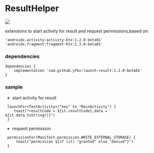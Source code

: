 # ResultHelper
[![](https://img.shields.io/badge/release-1.2.0beta01-blue.svg)](https://github.com/yfbx-repo/launch-result/releases)

extensions to start activity for result and request permissions,based on:
```
'androidx.activity:activity-ktx:1.2.0-beta01'
'androidx.fragment:fragment-ktx:1.3.0-beta01'
```

### dependencies

```
dependencies {
    implementation 'com.github.yfbx:launch-result:1.2.0-beta01'
}
```    

### sample

- start activity for result
```
 launchFor<TestActivity>("key" to "MainActivity") {
    toast("resultCode = ${it.resultCode},data = ${it.data.toString()}")
 }

```

- request permission

```
 permissionFor(Manifest.permission.WRITE_EXTERNAL_STORAGE) {
     toast("permission ${if (it) "granted" else "denied"}")
 }
```
